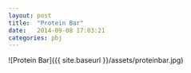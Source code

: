 ```yaml
---
layout: post
title:  "Protein Bar"
date:   2014-09-08 17:03:21
categories: pbj
---
```


![Protein Bar]({{ site.baseurl }}/assets/proteinbar.jpg)
